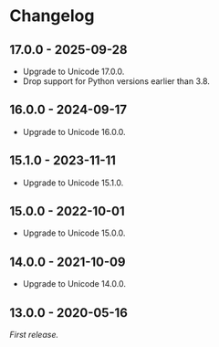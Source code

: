 # Changelog

## 17.0.0 - 2025-09-28

- Upgrade to Unicode 17.0.0.
- Drop support for Python versions earlier than 3.8.

## 16.0.0 - 2024-09-17

- Upgrade to Unicode 16.0.0.

## 15.1.0 - 2023-11-11

- Upgrade to Unicode 15.1.0.

## 15.0.0 - 2022-10-01

- Upgrade to Unicode 15.0.0.

## 14.0.0 - 2021-10-09

- Upgrade to Unicode 14.0.0.

## 13.0.0 - 2020-05-16

_First release._
